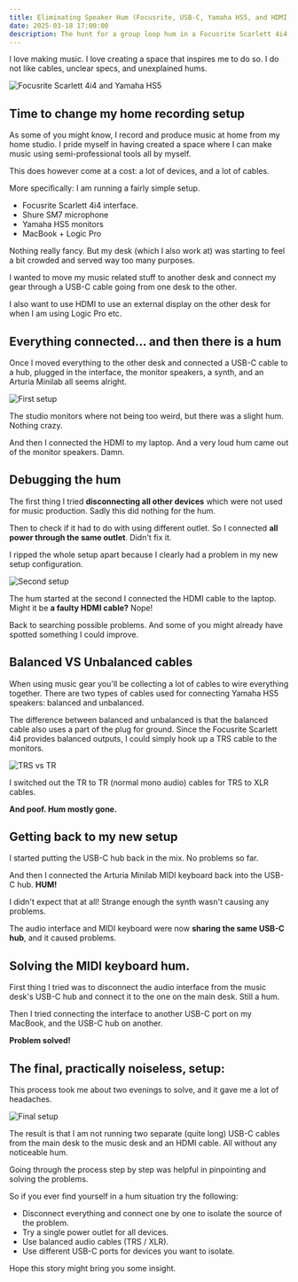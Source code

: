 ```yaml
---
title: Eliminating Speaker Hum (Focusrite, USB-C, Yamaha HS5, and HDMI)
date: 2025-03-18 17:00:00
description: The hunt for a group loop hum in a Focusrite Scarlett 4i4, USB-C, Yamaha HS5, and HDMI setup.
---
```

I love making music. I love creating a space that inspires me to do so. I do not like cables, unclear specs, and unexplained hums.

![Focusrite Scarlett 4i4 and Yamaha HS5](./speaker.webp)

## Time to change my home recording setup

As some of you might know, I record and produce music at home from my home studio. I pride myself in having created a space where I can make music using semi-professional tools all by myself.

This does however come at a cost: a lot of devices, and a lot of cables.

More specifically: I am running a fairly simple setup.

- Focusrite Scarlett 4i4 interface.
- Shure SM7 microphone
- Yamaha HS5 monitors
- MacBook + Logic Pro

Nothing really fancy. But my desk (which I also work at) was starting to feel a bit crowded and served way too many purposes.

I wanted to move my music related stuff to another desk and connect my gear through a USB-C cable going from one desk to the other.

I also want to use HDMI to use an external display on the other desk for when I am using Logic Pro etc.

## Everything connected... and then there is a hum

Once I moved everything to the other desk and connected a USB-C cable to a hub, plugged in the interface, the monitor speakers, a synth, and an Arturia Minilab all seems alright.

![First setup](./diagram_1.webp)

The studio monitors where not being too weird, but there was a slight hum. Nothing crazy.

And then I connected the HDMI to my laptop. And a very loud hum came out of the monitor speakers. Damn.

## Debugging the hum

The first thing I tried **disconnecting all other devices** which were not used for music production. Sadly this did nothing for the hum.

Then to check if it had to do with using different outlet. So I connected **all power through the same outlet**. Didn't fix it.

I ripped the whole setup apart because I clearly had a problem in my new setup configuration.

![Second setup](./diagram_2.webp)

The hum started at the second I connected the HDMI cable to the laptop. Might it be **a faulty HDMI cable?** Nope!

Back to searching possible problems. And some of you might already have spotted something I could improve.

## Balanced VS Unbalanced cables

When using music gear you'll be collecting a lot of cables to wire everything together. There are two types of cables used for connecting Yamaha HS5 speakers: balanced and unbalanced.

The difference between balanced and unbalanced is that the balanced cable also uses a part of the plug for ground. Since the Focusrite Scarlett 4i4 provides balanced outputs, I could simply hook up a TRS cable to the monitors.

![TRS vs TR](./trs.webp)

I switched out the TR to TR (normal mono audio) cables for TRS to XLR cables.

**And poof. Hum mostly gone.**

## Getting back to my new setup

I started putting the USB-C hub back in the mix. No problems so far.

And then I connected the Arturia Minilab MIDI keyboard back into the USB-C hub. **HUM!**

I didn't expect that at all! Strange enough the synth wasn't causing any problems.

The audio interface and MIDI keyboard were now **sharing the same USB-C hub**, and it caused problems.

## Solving the MIDI keyboard hum.

First thing I tried was to disconnect the audio interface from the music desk's USB-C hub and connect it to the one on the main desk. Still a hum.

Then I tried connecting the interface to another USB-C port on my MacBook, and the USB-C hub on another.

**Problem solved!**

## The final, practically noiseless, setup:

This process took me about two evenings to solve, and it gave me a lot of headaches.

![Final setup](./diagram_3.webp)

The result is that I am not running two separate (quite long) USB-C cables from the main desk to the music desk and an HDMI cable. All without any noticeable hum.

Going through the process step by step was helpful in pinpointing and solving the problems.

So if you ever find yourself in a hum situation try the following:

- Disconnect everything and connect one by one to isolate the source of the problem.
- Try a single power outlet for all devices.
- Use balanced audio cables (TRS / XLR).
- Use different USB-C ports for devices you want to isolate.

Hope this story might bring you some insight.
